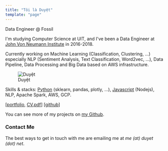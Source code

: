 ```yaml
---
title: "Tôi là Duyệt"
template: "page"
---
```


Data Engineer @ Fossil


I'm studying Computer Science at UIT, and I've been a Data Engineer at [John Von Neumann Institute](http://jvn.edu.vn/) in 2016-2018.


Currently working on Machine Learning (Classification, Clustering, ...) especially NLP (Sentiment Analysis, Text Classification, Word2vec, ...), Data Pipeline, Data Processing and Big Data based on AWS infrastructure.


<figure class="float-right" style="width: 340px">
	<img src="https://2.bp.blogspot.com/-5apwrzRLGIc/XYElWYIloQI/AAAAAAABHRI/9iXgs2AKLBoLoEvGAPu_B4yyjOlLrafZQCK4BGAYYCw/s1600/20190414060007_IMG_0237.JPG" alt="Duyệt">
	<figcaption>Duyệt</figcaption>
</figure>

Skills & stacks: [Python](https://github.com/duyetdev?utf8=%E2%9C%93&tab=repositories&q=&type=public&language=python) (sklearn, pandas, plotly, ...), [Javascript](https://github.com/duyetdev?utf8=%E2%9C%93&tab=repositories&q=&type=public&language=javascript) (Nodejs), NLP, Apache Spark, AWS, GCP.


[[portfolio](https://me.duyet.net), [CV.pdf](https://me.duyet.net/resume/duyet.cv.latest.pdf)] [[github](https://github.com/duyetdev)] 

You can see more of my projects on [my Github](https://github.com/duyetdev).

### Contact Me

The best ways to get in touch with me are emailing me at *me (at) duyet (dot) net*.